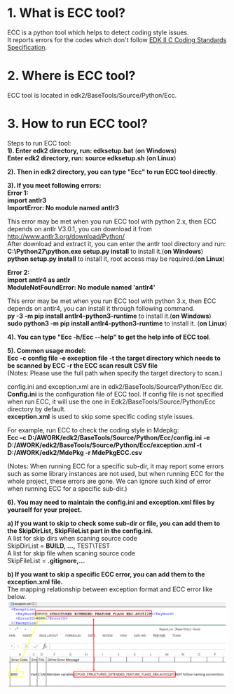 # 1. What is ECC tool?
ECC is a python tool which helps to detect coding style issues.<br>
It reports errors for the codes which don't follow [EDK II C Coding Standards Specification](https://edk2-docs.gitbooks.io/edk-ii-c-coding-standards-specification/content/).<br>

# 2. Where is ECC tool?
ECC tool is located in edk2/BaseTools/Source/Python/Ecc.

# 3. How to run ECC tool?<br>
Steps to run ECC tool:<br>
**1). Enter edk2 directory, run: **edksetup.bat**** (**on Windows**)<br>
      **Enter edk2 directory, run: **source edksetup.sh**** (**on Linux**)<br>

**2). Then in edk2 directory, you can type "Ecc" to run ECC tool directly**.<br>

**3). If you meet following errors:**<br>
**Error 1:**<br>
    **import antlr3**<br>
    **ImportError: No module named antlr3**<br>

This error may be met when you run ECC tool with python 2.x, then ECC depends on antlr V3.0.1, you can download it from http://www.antlr3.org/download/Python/ <br>
After download and extract it, you can enter the antlr tool directory and run: <br>
**C:\Python27\python.exe setup.py install** to install it.(**on Windows**) <br>
**python setup.py install** to install it, root access may be required.(**on Linux**) <br>

**Error 2:**<br>
    **import antlr4 as antlr** <br>
    **ModuleNotFoundError: No module named 'antlr4'** <br>

This error may be met when you run ECC tool with python 3.x, then ECC depends on antlr4, you can install it through following command.<br>
**py -3 -m pip install antlr4-python3-runtime** to install it.(**on Windows**) <br>
**sudo python3 -m pip install antlr4-python3-runtime** to install it. (**on Linux**) <br>

**4). You can type "Ecc -h/Ecc --help" to get the help info of ECC tool**.<br>

**5). Common usage model:**<br>
**Ecc -c config file  -e exception file  -t  the target directory which needs to be scanned by ECC -r the ECC scan result CSV file**<br>
(Notes: Please use the full path when specify the target directory to scan.)

config.ini and exception.xml are in edk2/BaseTools/Source/Python/Ecc dir.<br>
**Config.ini** is the configuration file of ECC tool. If config file is not specified when run ECC, it will use the one in Edk2/BaseTools/Source/Python/Ecc directory by default.<br>
**exception.xml** is used to skip some specific coding style issues.<br>

For example, run ECC to check the coding style in Mdepkg:<br>
**Ecc –c  D:/AWORK/edk2/BaseTools/Source/Python/Ecc/config.ini**
**-e D:/AWORK/edk2/BaseTools/Source/Python/Ecc/exception.xml -t D:/AWORK/edk2/MdePkg -r MdePkgECC.csv** <br>

(Notes: When running ECC for a specific sub-dir, it may report some errors such as some library instances are not used, but when running ECC for the whole project, these errors are gone. We can ignore such kind of error when running ECC for a specific sub-dir.)<br>

**6). You may need to maintain the config.ini and exception.xml files by yourself for your project.**<br>

**a) If you want to skip to check some sub-dir or file, you can add them to the SkipDirList, SkipFileList part in the config.ini.**<br>
A list for skip dirs when scaning source code <br>
SkipDirList = **BUILD, ...,** TEST\\TEST <br>
A list for skip file when scaning source code <br>
SkipFileList = **.gitignore,...** <br>

**b) If you want to skip a specific ECC error, you can add them to the exception.xml file.**<br>
The mapping relationship between exception format and ECC error like below.
![](images/EccException.PNG)
